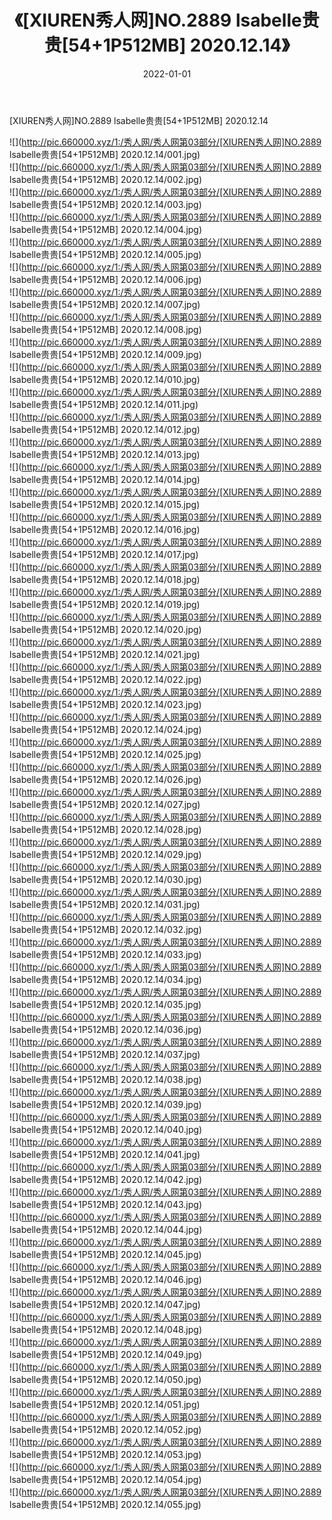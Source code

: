 ﻿---
layout: post
title:  《[XIUREN秀人网]NO.2889 lsabelle贵贵[54+1P512MB] 2020.12.14》
date:   2022-01-01
img: http://pic.660000.xyz/1:/秀人网/秀人网第03部分/[XIUREN秀人网]NO.2889 lsabelle贵贵[54+1P512MB] 2020.12.14/000.jpg
categories: [美女, 清纯, 唯美]
---

[XIUREN秀人网]NO.2889 lsabelle贵贵[54+1P512MB] 2020.12.14

 ![](http://pic.660000.xyz/1:/秀人网/秀人网第03部分/[XIUREN秀人网]NO.2889 lsabelle贵贵[54+1P512MB] 2020.12.14/001.jpg) <br>![](http://pic.660000.xyz/1:/秀人网/秀人网第03部分/[XIUREN秀人网]NO.2889 lsabelle贵贵[54+1P512MB] 2020.12.14/002.jpg) <br>![](http://pic.660000.xyz/1:/秀人网/秀人网第03部分/[XIUREN秀人网]NO.2889 lsabelle贵贵[54+1P512MB] 2020.12.14/003.jpg) <br>![](http://pic.660000.xyz/1:/秀人网/秀人网第03部分/[XIUREN秀人网]NO.2889 lsabelle贵贵[54+1P512MB] 2020.12.14/004.jpg) <br>![](http://pic.660000.xyz/1:/秀人网/秀人网第03部分/[XIUREN秀人网]NO.2889 lsabelle贵贵[54+1P512MB] 2020.12.14/005.jpg) <br>![](http://pic.660000.xyz/1:/秀人网/秀人网第03部分/[XIUREN秀人网]NO.2889 lsabelle贵贵[54+1P512MB] 2020.12.14/006.jpg) <br>![](http://pic.660000.xyz/1:/秀人网/秀人网第03部分/[XIUREN秀人网]NO.2889 lsabelle贵贵[54+1P512MB] 2020.12.14/007.jpg) <br>![](http://pic.660000.xyz/1:/秀人网/秀人网第03部分/[XIUREN秀人网]NO.2889 lsabelle贵贵[54+1P512MB] 2020.12.14/008.jpg) <br>![](http://pic.660000.xyz/1:/秀人网/秀人网第03部分/[XIUREN秀人网]NO.2889 lsabelle贵贵[54+1P512MB] 2020.12.14/009.jpg) <br>![](http://pic.660000.xyz/1:/秀人网/秀人网第03部分/[XIUREN秀人网]NO.2889 lsabelle贵贵[54+1P512MB] 2020.12.14/010.jpg) <br>![](http://pic.660000.xyz/1:/秀人网/秀人网第03部分/[XIUREN秀人网]NO.2889 lsabelle贵贵[54+1P512MB] 2020.12.14/011.jpg) <br>![](http://pic.660000.xyz/1:/秀人网/秀人网第03部分/[XIUREN秀人网]NO.2889 lsabelle贵贵[54+1P512MB] 2020.12.14/012.jpg) <br>![](http://pic.660000.xyz/1:/秀人网/秀人网第03部分/[XIUREN秀人网]NO.2889 lsabelle贵贵[54+1P512MB] 2020.12.14/013.jpg) <br>![](http://pic.660000.xyz/1:/秀人网/秀人网第03部分/[XIUREN秀人网]NO.2889 lsabelle贵贵[54+1P512MB] 2020.12.14/014.jpg) <br>![](http://pic.660000.xyz/1:/秀人网/秀人网第03部分/[XIUREN秀人网]NO.2889 lsabelle贵贵[54+1P512MB] 2020.12.14/015.jpg) <br>![](http://pic.660000.xyz/1:/秀人网/秀人网第03部分/[XIUREN秀人网]NO.2889 lsabelle贵贵[54+1P512MB] 2020.12.14/016.jpg) <br>![](http://pic.660000.xyz/1:/秀人网/秀人网第03部分/[XIUREN秀人网]NO.2889 lsabelle贵贵[54+1P512MB] 2020.12.14/017.jpg) <br>![](http://pic.660000.xyz/1:/秀人网/秀人网第03部分/[XIUREN秀人网]NO.2889 lsabelle贵贵[54+1P512MB] 2020.12.14/018.jpg) <br>![](http://pic.660000.xyz/1:/秀人网/秀人网第03部分/[XIUREN秀人网]NO.2889 lsabelle贵贵[54+1P512MB] 2020.12.14/019.jpg) <br>![](http://pic.660000.xyz/1:/秀人网/秀人网第03部分/[XIUREN秀人网]NO.2889 lsabelle贵贵[54+1P512MB] 2020.12.14/020.jpg) <br>![](http://pic.660000.xyz/1:/秀人网/秀人网第03部分/[XIUREN秀人网]NO.2889 lsabelle贵贵[54+1P512MB] 2020.12.14/021.jpg) <br>![](http://pic.660000.xyz/1:/秀人网/秀人网第03部分/[XIUREN秀人网]NO.2889 lsabelle贵贵[54+1P512MB] 2020.12.14/022.jpg) <br>![](http://pic.660000.xyz/1:/秀人网/秀人网第03部分/[XIUREN秀人网]NO.2889 lsabelle贵贵[54+1P512MB] 2020.12.14/023.jpg) <br>![](http://pic.660000.xyz/1:/秀人网/秀人网第03部分/[XIUREN秀人网]NO.2889 lsabelle贵贵[54+1P512MB] 2020.12.14/024.jpg) <br>![](http://pic.660000.xyz/1:/秀人网/秀人网第03部分/[XIUREN秀人网]NO.2889 lsabelle贵贵[54+1P512MB] 2020.12.14/025.jpg) <br>![](http://pic.660000.xyz/1:/秀人网/秀人网第03部分/[XIUREN秀人网]NO.2889 lsabelle贵贵[54+1P512MB] 2020.12.14/026.jpg) <br>![](http://pic.660000.xyz/1:/秀人网/秀人网第03部分/[XIUREN秀人网]NO.2889 lsabelle贵贵[54+1P512MB] 2020.12.14/027.jpg) <br>![](http://pic.660000.xyz/1:/秀人网/秀人网第03部分/[XIUREN秀人网]NO.2889 lsabelle贵贵[54+1P512MB] 2020.12.14/028.jpg) <br>![](http://pic.660000.xyz/1:/秀人网/秀人网第03部分/[XIUREN秀人网]NO.2889 lsabelle贵贵[54+1P512MB] 2020.12.14/029.jpg) <br>![](http://pic.660000.xyz/1:/秀人网/秀人网第03部分/[XIUREN秀人网]NO.2889 lsabelle贵贵[54+1P512MB] 2020.12.14/030.jpg) <br>![](http://pic.660000.xyz/1:/秀人网/秀人网第03部分/[XIUREN秀人网]NO.2889 lsabelle贵贵[54+1P512MB] 2020.12.14/031.jpg) <br>![](http://pic.660000.xyz/1:/秀人网/秀人网第03部分/[XIUREN秀人网]NO.2889 lsabelle贵贵[54+1P512MB] 2020.12.14/032.jpg) <br>![](http://pic.660000.xyz/1:/秀人网/秀人网第03部分/[XIUREN秀人网]NO.2889 lsabelle贵贵[54+1P512MB] 2020.12.14/033.jpg) <br>![](http://pic.660000.xyz/1:/秀人网/秀人网第03部分/[XIUREN秀人网]NO.2889 lsabelle贵贵[54+1P512MB] 2020.12.14/034.jpg) <br>![](http://pic.660000.xyz/1:/秀人网/秀人网第03部分/[XIUREN秀人网]NO.2889 lsabelle贵贵[54+1P512MB] 2020.12.14/035.jpg) <br>![](http://pic.660000.xyz/1:/秀人网/秀人网第03部分/[XIUREN秀人网]NO.2889 lsabelle贵贵[54+1P512MB] 2020.12.14/036.jpg) <br>![](http://pic.660000.xyz/1:/秀人网/秀人网第03部分/[XIUREN秀人网]NO.2889 lsabelle贵贵[54+1P512MB] 2020.12.14/037.jpg) <br>![](http://pic.660000.xyz/1:/秀人网/秀人网第03部分/[XIUREN秀人网]NO.2889 lsabelle贵贵[54+1P512MB] 2020.12.14/038.jpg) <br>![](http://pic.660000.xyz/1:/秀人网/秀人网第03部分/[XIUREN秀人网]NO.2889 lsabelle贵贵[54+1P512MB] 2020.12.14/039.jpg) <br>![](http://pic.660000.xyz/1:/秀人网/秀人网第03部分/[XIUREN秀人网]NO.2889 lsabelle贵贵[54+1P512MB] 2020.12.14/040.jpg) <br>![](http://pic.660000.xyz/1:/秀人网/秀人网第03部分/[XIUREN秀人网]NO.2889 lsabelle贵贵[54+1P512MB] 2020.12.14/041.jpg) <br>![](http://pic.660000.xyz/1:/秀人网/秀人网第03部分/[XIUREN秀人网]NO.2889 lsabelle贵贵[54+1P512MB] 2020.12.14/042.jpg) <br>![](http://pic.660000.xyz/1:/秀人网/秀人网第03部分/[XIUREN秀人网]NO.2889 lsabelle贵贵[54+1P512MB] 2020.12.14/043.jpg) <br>![](http://pic.660000.xyz/1:/秀人网/秀人网第03部分/[XIUREN秀人网]NO.2889 lsabelle贵贵[54+1P512MB] 2020.12.14/044.jpg) <br>![](http://pic.660000.xyz/1:/秀人网/秀人网第03部分/[XIUREN秀人网]NO.2889 lsabelle贵贵[54+1P512MB] 2020.12.14/045.jpg) <br>![](http://pic.660000.xyz/1:/秀人网/秀人网第03部分/[XIUREN秀人网]NO.2889 lsabelle贵贵[54+1P512MB] 2020.12.14/046.jpg) <br>![](http://pic.660000.xyz/1:/秀人网/秀人网第03部分/[XIUREN秀人网]NO.2889 lsabelle贵贵[54+1P512MB] 2020.12.14/047.jpg) <br>![](http://pic.660000.xyz/1:/秀人网/秀人网第03部分/[XIUREN秀人网]NO.2889 lsabelle贵贵[54+1P512MB] 2020.12.14/048.jpg) <br>![](http://pic.660000.xyz/1:/秀人网/秀人网第03部分/[XIUREN秀人网]NO.2889 lsabelle贵贵[54+1P512MB] 2020.12.14/049.jpg) <br>![](http://pic.660000.xyz/1:/秀人网/秀人网第03部分/[XIUREN秀人网]NO.2889 lsabelle贵贵[54+1P512MB] 2020.12.14/050.jpg) <br>![](http://pic.660000.xyz/1:/秀人网/秀人网第03部分/[XIUREN秀人网]NO.2889 lsabelle贵贵[54+1P512MB] 2020.12.14/051.jpg) <br>![](http://pic.660000.xyz/1:/秀人网/秀人网第03部分/[XIUREN秀人网]NO.2889 lsabelle贵贵[54+1P512MB] 2020.12.14/052.jpg) <br>![](http://pic.660000.xyz/1:/秀人网/秀人网第03部分/[XIUREN秀人网]NO.2889 lsabelle贵贵[54+1P512MB] 2020.12.14/053.jpg) <br>![](http://pic.660000.xyz/1:/秀人网/秀人网第03部分/[XIUREN秀人网]NO.2889 lsabelle贵贵[54+1P512MB] 2020.12.14/054.jpg) <br>![](http://pic.660000.xyz/1:/秀人网/秀人网第03部分/[XIUREN秀人网]NO.2889 lsabelle贵贵[54+1P512MB] 2020.12.14/055.jpg) <br>